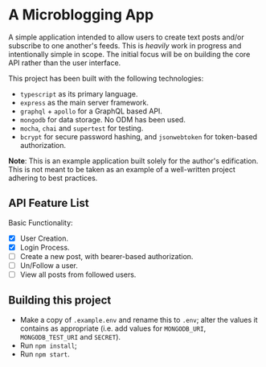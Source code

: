 # A Microblogging App
A simple application intended to allow users to create text posts and/or subscribe to one 
another's feeds. This is _heavily_ work in progress and intentionally simple in scope.
The initial focus will be on building the core API rather than the user interface. 

This project has been built with the following technologies:

- `typescript` as its primary language.
- `express` as the main server framework.
- `graphql` + `apollo` for a GraphQL based API.
- `mongodb` for data storage. No ODM has been used.
- `mocha`, `chai` and `supertest` for testing.
- `bcrypt` for secure password hashing, and `jsonwebtoken` for token-based authorization.

**Note**: This is an example application built solely for the author's edification.
This is not meant to be taken as an example of a well-written project adhering to best practices.

## API Feature List
Basic Functionality:

- [x] User Creation.
- [x] Login Process.
- [ ] Create a new post, with bearer-based authorization.
- [ ] Un/Follow a user.
- [ ] View all posts from followed users.

## Building this project
- Make a copy of `.example.env` and rename this to `.env`; alter the values it contains
as appropriate (i.e. add values for `MONGODB_URI`, `MONGODB_TEST_URI` and `SECRET`).
- Run `npm install`;
- Run `npm start`.
